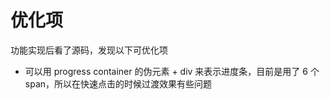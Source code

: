 # 优化项

功能实现后看了源码，发现以下可优化项

- 可以用 progress container 的伪元素 + div 来表示进度条，目前是用了 6 个 span，所以在快速点击的时候过渡效果有些问题
